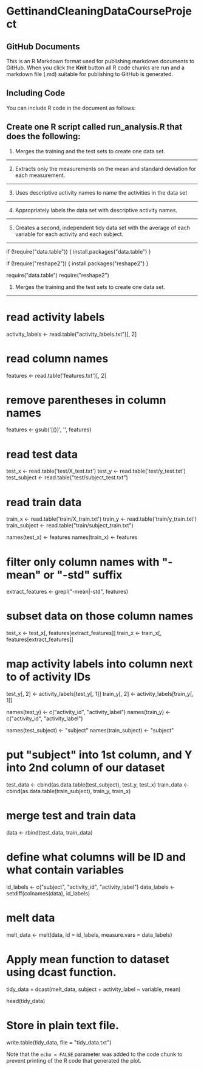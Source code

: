 GettinandCleaningDataCourseProject
================

GitHub Documents
----------------

This is an R Markdown format used for publishing markdown documents to GitHub. When you click the **Knit** button all R code chunks are run and a markdown file (.md) suitable for publishing to GitHub is generated.

Including Code
--------------

You can include R code in the document as follows:

Create one R script called run\_analysis.R that does the following:
-------------------------------------------------------------------

1. Merges the training and the test sets to create one data set.
----------------------------------------------------------------

2. Extracts only the measurements on the mean and standard deviation for each measurement.
------------------------------------------------------------------------------------------

3. Uses descriptive activity names to name the activities in the data set
-------------------------------------------------------------------------

4. Appropriately labels the data set with descriptive activity names.
---------------------------------------------------------------------

5. Creates a second, independent tidy data set with the average of each variable for each activity and each subject.
--------------------------------------------------------------------------------------------------------------------

if (!require("data.table")) { install.packages("data.table") }

if (!require("reshape2")) { install.packages("reshape2") }

require("data.table") require("reshape2")

1. Merges the training and the test sets to create one data set.
----------------------------------------------------------------

read activity labels
====================

activity\_labels &lt;- read.table("activity\_labels.txt")\[, 2\]

read column names
=================

features &lt;- read.table('features.txt')\[, 2\]

remove parentheses in column names
==================================

features &lt;- gsub('\[()\]', '', features)

read test data
==============

test\_x &lt;- read.table('test/X\_test.txt') test\_y &lt;- read.table('test/y\_test.txt') test\_subject &lt;- read.table("test/subject\_test.txt")

read train data
===============

train\_x &lt;- read.table('train/X\_train.txt') train\_y &lt;- read.table('train/y\_train.txt') train\_subject &lt;- read.table("train/subject\_train.txt")

names(test\_x) &lt;- features names(train\_x) &lt;- features

filter only column names with "-mean" or "-std" suffix
======================================================

extract\_features &lt;- grepl("-mean|-std", features)

subset data on those column names
=================================

test\_x &lt;- test\_x\[, features\[extract\_features\]\] train\_x &lt;- train\_x\[, features\[extract\_features\]\]

map activity labels into column next to of activity IDs
=======================================================

test\_y\[, 2\] &lt;- activity\_labels\[test\_y\[, 1\]\] train\_y\[, 2\] &lt;- activity\_labels\[train\_y\[, 1\]\]

names(test\_y) &lt;- c("activity\_id", "activity\_label") names(train\_y) &lt;- c("activity\_id", "activity\_label")

names(test\_subject) &lt;- "subject" names(train\_subject) &lt;- "subject"

put "subject" into 1st column, and Y into 2nd column of our dataset
===================================================================

test\_data &lt;- cbind(as.data.table(test\_subject), test\_y, test\_x) train\_data &lt;- cbind(as.data.table(train\_subject), train\_y, train\_x)

merge test and train data
=========================

data &lt;- rbind(test\_data, train\_data)

define what columns will be ID and what contain variables
=========================================================

id\_labels &lt;- c("subject", "activity\_id", "activity\_label") data\_labels &lt;- setdiff(colnames(data), id\_labels)

melt data
=========

melt\_data &lt;- melt(data, id = id\_labels, measure.vars = data\_labels)

Apply mean function to dataset using dcast function.
====================================================

tidy\_data = dcast(melt\_data, subject + activity\_label ~ variable, mean)

head(tidy\_data)

Store in plain text file.
=========================

write.table(tidy\_data, file = "tidy\_data.txt")

Note that the `echo = FALSE` parameter was added to the code chunk to prevent printing of the R code that generated the plot.
